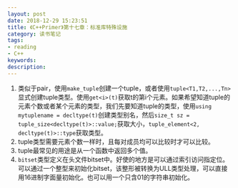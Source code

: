 ```yaml
---
layout: post
date: 2018-12-29 15:23:51
title: 《C++Primer》第十七章：标准库特殊设施
category: 读书笔记
tags:
- reading
- C++
keywords:
description:
---
```


1. 类似于pair，使用`make_tuple`创建一个tuple，或者使用`tuple<T1,T2,...,Tn>`显式创建tuple类型。使用`get<i>(t)`获取t的第i个元素。如果希望知道tuple的元素个数或者某个元素的类型，我们先要知道tuple的类型，使用`using mytuplename = decltype(t)`创建类型别名，然后`size_t sz = tuple_size<decltype(t)>::value;`获取大小，`tuple_element<2, decltype(t)>::type`获取类型。
2. tuple类型需要元素个数一样时，且每对成员均可以比较时才可以比较。
3. tuple最常见的用途是从一个函数中返回多个值。
4. `bitset`类型定义在头文件bitset中。好使的地方是可以通过索引访问指定位。可以通过一个整型来初始化bitset，该整形被转换为ULL类型处理，可以直接用16进制字面量初始化。也可以用一个只含01的字符串初始化。

